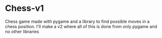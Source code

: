 # Chess-v1
Chess game made with pygame and a library to find possible moves in a chess position. I'll make a v2 where all of this is done from only pygame and no other libraries
